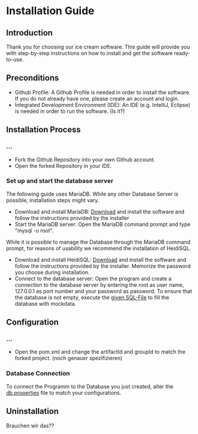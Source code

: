 # Installation Guide

## Introduction
Thank you for choosing our ice cream software. This guide will provide you with step-by-step instructions on how to install and get the software ready-to-use.

## Preconditions
* Github Profile: A Github Profile is needed in order to install the software. If you do not already have one, please create an account and login.
* Integrated Development Environment (IDE): An IDE (e.g. IntelliJ, Eclipse) is needed in order to run the software. (Is it?)

## Installation Process
### ...
* Fork the Github Repository into your own Github account.
* Open the forked Repository in your IDE.
### Set up and start the database server
The following guide uses MariaDB. While any other Database Server is possible, installation steps might vary.
* Download and install MariaDB: [Download](https://mariadb.org/download/?t=mariadb&p=mariadb&r=11.1.0&os=windows&cpu=x86_64&pkg=msi&m=hs-esslingen) and install the software and follow the instructions provided by the installer
* Start the MariaDB server: Open the MariaDB command prompt and type "mysql -u root".

While it is possible to manage the Database through the MariaDB command prompt, for reasons of usability we recommend the installation of HeidiSQL.
* Download and install HeidiSQL: [Download](https://www.heidisql.com/download.php) and install the software and follow the instructions provided by the installer. Memorize the password you choose during installation.
* Connect to the database server: Open the program and create a connection to the database server by entering the root as user name, 127.0.0.1 as port number and your password as password. 
 To ensure that the database is not empty, execute the [given SQL-File](https://github.com/tomheyden/ATdIT_Gelatelli/blob/ReadMe/eiscafegelatelli_query.sql) to fill the database with mockdata.

## Configuration
### ...
* Open the pom.xml and change the artifactId and groupId to match the forked project. (noch genauer spezifizieren)
### Database Connection
To connect the Programm to the Database you just created, alter the [db.properties](https://github.com/tomheyden/ATdIT_Gelatelli/blob/ReadMe/Implementation/src/main/resources/db.properties) file to match your configurations.

## Uninstallation
Brauchen wir das??
